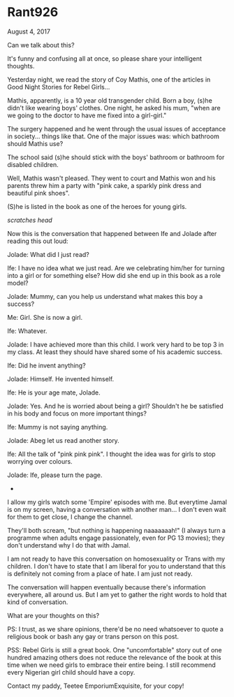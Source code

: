 # Rant926



August 4, 2017

Can we talk about this? 

It's funny and confusing all at once, so please share your intelligent thoughts. 

Yesterday night, we read the story of Coy Mathis, one of the articles in Good Night Stories for Rebel Girls...

Mathis, apparently, is a 10 year old transgender child. Born a boy, (s)he didn't like wearing boys' clothes. One night, he asked his mum, "when are we going to the doctor to have me fixed into a girl-girl."

The surgery happened and he went through the usual issues of acceptance in society... things like that. One of the major issues was: which bathroom should Mathis use?

The school said (s)he should stick with the boys' bathroom or bathroom for disabled children.

Well, Mathis wasn't pleased. They went to court and Mathis won and his parents threw him a party with "pink cake, a sparkly pink dress and beautiful pink shoes".

(S)he is listed in the book as one of the heroes for young girls. 

*scratches head*

Now this is the conversation that happened between Ife and Jolade after reading this out loud:

Jolade: What did I just read?

Ife: I have no idea what we just read. Are we celebrating him/her for turning into a girl or for something else? How did she end up in this book as a role model?

Jolade: Mummy, can you help us understand what makes this boy a success?

Me: Girl. She is now a girl. 

Ife: Whatever. 

Jolade: I have achieved more than this child. I work very hard to be top 3 in my class. At least they should have shared some of his academic success. 

Ife: Did he invent anything?

Jolade: Himself. He invented himself.

Ife: He is your age mate, Jolade.

Jolade: Yes. And he is worried about being a girl? Shouldn't he be satisfied in his body and focus on more important things?

Ife: Mummy is not saying anything.

Jolade: Abeg let us read another story.

Ife: All the talk of "pink pink pink". I thought the idea was for girls to stop worrying over colours. 

Jolade: Ife, please turn the page.

*
I allow my girls watch some 'Empire' episodes with me. But everytime Jamal is on my screen, having a conversation with another man... I don't even wait for them to get close, I change the channel. 

They'll both scream, "but nothing is happening naaaaaaah!" (I always turn a programme when adults engage passionately, even for PG 13 movies); they don't understand why I do that with Jamal.

I am not ready to have this conversation on homosexuality or Trans with my children. I don't have to state that I am liberal for you to understand that this is definitely not coming from a place of hate. I am just not ready. 

The conversation will happen eventually because there's information everywhere, all around us. But I am yet to gather the right words to hold that kind of conversation. 

What are your thoughts on this?

PS: I trust, as we share opinions, there'd be no need whatsoever to quote a religious book or bash any gay or trans person on this post. 

PSS: Rebel Girls is still a great book. One "uncomfortable" story out of one hundred amazing others does not reduce the relevance of the book at this time when we need girls to embrace their entire being. I still recommend every Nigerian girl child should have a copy. 

Contact my paddy, Teetee EmporiumExquisite, for your copy!